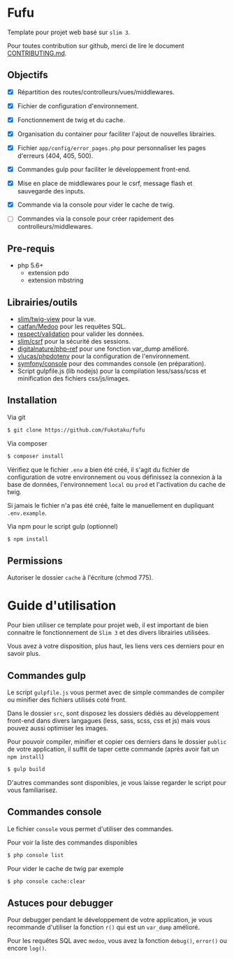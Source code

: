 # Fufu

Template pour projet web basé sur `slim 3`.

Pour toutes contribution sur github, merci de lire le document [CONTRIBUTING.md](https://github.com/Fukotaku/fufu/blob/master/CONTRIBUTING.md).


## Objectifs

- [x] Répartition des routes/controlleurs/vues/middlewares.
- [x] Fichier de configuration d'environnement.
- [x] Fonctionnement de twig et du cache.
- [x] Organisation du container pour faciliter l'ajout de nouvelles librairies.
- [x] Fichier `app/config/error_pages.php` pour personnaliser les pages d'erreurs (404, 405, 500).
- [x] Commandes gulp pour faciliter le développement front-end.
- [x] Mise en place de middlewares pour le csrf, message flash et sauvegarde des inputs.
- [x] Commande via la console pour vider le cache de twig.
- [ ] Commandes via la console pour créer rapidement des controlleurs/middlewares.


## Pre-requis

- php 5.6+
  - extension pdo
  - extension mbstring


## Librairies/outils

- [slim/twig-view](https://github.com/slimphp/Twig-View) pour la vue.
- [catfan/Medoo](https://github.com/catfan/Medoo) pour les requêtes SQL.
- [respect/validation](https://github.com/Respect/Validation) pour valider les données.
- [slim/csrf](https://github.com/slimphp/Slim-Csrf) pour la sécurité des sessions.
- [digitalnature/php-ref](https://github.com/digitalnature/php-ref) pour une fonction var_dump amélioré.
- [vlucas/phpdotenv](https://github.com/vlucas/phpdotenv) pour la configuration de l'environnement.
- [symfony/console](https://github.com/symfony/console) pour des commandes console (en préparation).
- Script gulpfile.js (lib nodejs) pour la compilation less/sass/scss et minification des fichiers css/js/images.


## Installation

Via git

``` bash
$ git clone https://github.com/Fukotaku/fufu
```

Via composer

``` bash
$ composer install
```

Vérifiez que le fichier `.env` a bien été créé, il s'agit du fichier de configuration de votre environnement ou vous définissez la connexion à la base de données, l'environnement `local` ou `prod` et l'activation du cache de twig.

Si jamais le fichier n'a pas été créé, faite le manuellement en dupliquant `.env.example`.

Via npm pour le script gulp (optionnel)

``` bash
$ npm install
```


## Permissions

Autoriser le dossier `cache` à l'écriture (chmod 775).


# Guide d'utilisation

Pour bien utiliser ce template pour projet web, il est important de bien connaitre le fonctionnement de `Slim 3` et des divers librairies utilisées.

Vous avez à votre disposition, plus haut, les liens vers ces derniers pour en savoir plus.


## Commandes gulp

Le script `gulpfile.js` vous permet avec de simple commandes de compiler ou minifier des fichiers utilisés coté front.

Dans le dossier `src`, sont disposez les dossiers dédiés au développement front-end dans divers langagues (less, sass, scss, css et js) mais vous pouvez aussi optimiser les images.

Pour pouvoir compiler, minifier et copier ces derniers dans le dossier `public` de votre application, il suffit de taper cette commande (après avoir fait un `npm install`)

``` bash
$ gulp build
```

D'autres commandes sont disponibles, je vous laisse regarder le script pour vous familiarisez.


## Commandes console

Le fichier `console` vous permet d'utiliser des commandes.

Pour voir la liste des commandes disponibles

``` bash
$ php console list
```

Pour vider le cache de twig par exemple

``` bash
$ php console cache:clear
```


## Astuces pour debugger

Pour debugger pendant le développement de votre application, je vous recommande d'utiliser la fonction `r()` qui est un `var_dump` amélioré.

Pour les requêtes SQL avec `medoo`, vous avez la fonction `debug()`, `error()` ou encore `log()`.
